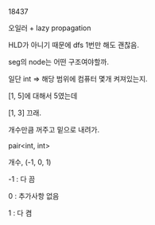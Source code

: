 18437

오일러 + lazy propagation

HLD가 아니기 때문에 dfs 1번만 해도 괜찮음.

seg의 node는 어떤 구조여야할까.

일단 int => 해당 범위에 컴퓨터 몇개 켜져있는지.

[1, 5]에 대해서 5였는데

[1, 3] 끄래.

개수만큼 꺼주고 밑으로 내려가.

pair<int, int>

개수, (-1, 0, 1)

-1 : 다 끔

0 : 추가사항 없음

1 : 다 켬